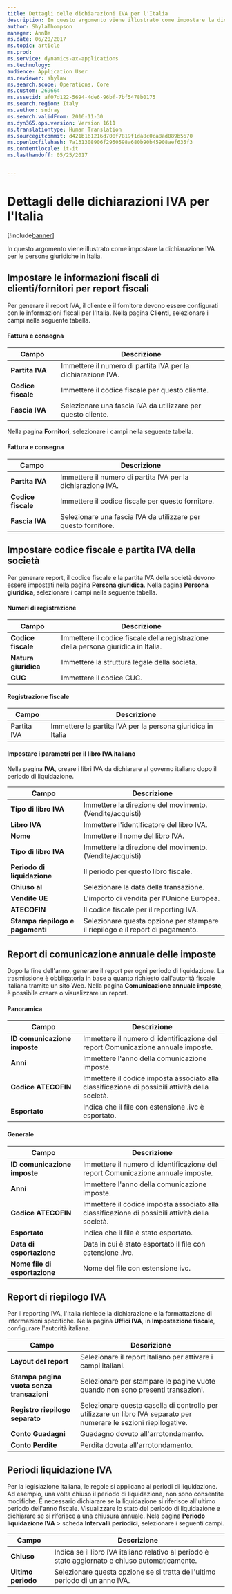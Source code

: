 ```yaml
---
title: Dettagli delle dichiarazioni IVA per l'Italia
description: In questo argomento viene illustrato come impostare la dichiarazione IVA per le persone giuridiche in Italia.
author: ShylaThompson
manager: AnnBe
ms.date: 06/20/2017
ms.topic: article
ms.prod: 
ms.service: dynamics-ax-applications
ms.technology: 
audience: Application User
ms.reviewer: shylaw
ms.search.scope: Operations, Core
ms.custom: 269664
ms.assetid: af07d122-5694-4de6-96bf-7bf5478b0175
ms.search.region: Italy
ms.author: sndray
ms.search.validFrom: 2016-11-30
ms.dyn365.ops.version: Version 1611
ms.translationtype: Human Translation
ms.sourcegitcommit: d421b161216d700f7819f1da8c0ca8ad089b5670
ms.openlocfilehash: 7a131308906f2950598a680b90b45908aef635f3
ms.contentlocale: it-it
ms.lasthandoff: 05/25/2017


---
```


# <a name="vat-statements-details-for-italy"></a>Dettagli delle dichiarazioni IVA per l'Italia

[!include[banner](../includes/banner.md)]


In questo argomento viene illustrato come impostare la dichiarazione IVA per le persone giuridiche in Italia. 

<a name="set-up-customervendor-tax-information-for-tax-reports"></a>Impostare le informazioni fiscali di clienti/fornitori per report fiscali
------------------------------------------------------

Per generare il report IVA, il cliente e il fornitore devono essere configurati con le informazioni fiscali per l'Italia. Nella pagina **Clienti**, selezionare i campi nella seguente tabella.

#### <a name="invoice-and-delivery"></a>Fattura e consegna

| **Campo**             | **Descrizione**                                        |
|-----------------------|--------------------------------------------------------|
| **Partita IVA** | Immettere il numero di partita IVA per la dichiarazione IVA.       |
| **Codice fiscale**       | Immettere il codice fiscale per questo cliente.               |
| **Fascia IVA**   | Selezionare una fascia IVA da utilizzare per questo cliente. |

Nella pagina **Fornitori**, selezionare i campi nella seguente tabella.

#### <a name="invoice-and-delivery"></a>Fattura e consegna

| **Campo**             | **Descrizione**                                      |
|-----------------------|------------------------------------------------------|
| **Partita IVA** | Immettere il numero di partita IVA per la dichiarazione IVA.     |
| **Codice fiscale**       | Immettere il codice fiscale per questo fornitore.               |
| **Fascia IVA**   | Selezionare una fascia IVA da utilizzare per questo fornitore. |

## <a name="set-up-a-company-fiscal-code-and-tax-registration-number"></a>Impostare codice fiscale e partita IVA della società
Per generare report, il codice fiscale e la partita IVA della società devono essere impostati nella pagina **Persona giuridica**. Nella pagina **Persona giuridica**, selezionare i campi nella seguente tabella.

#### <a name="registration-numbers"></a>Numeri di registrazione

| **Campo**        | **Descrizione**                                                    |
|------------------|--------------------------------------------------------------------|
| **Codice fiscale**  | Immettere il codice fiscale della registrazione della persona giuridica in Italia. |
| **Natura giuridica** | Immettere la struttura legale della società.                          |
| **CUC**          | Immettere il codice CUC.                                                |

#### <a name="tax-registration"></a>Registrazione fiscale

| **Campo**               | **Descrizione**                                                 |
|-------------------------|-----------------------------------------------------------------|
| Partita IVA | Immettere la partita IVA per la persona giuridica in Italia |

#### <a name="set-up-parameters-for-italian-sales-tax-book"></a>Impostare i parametri per il libro IVA italiano

Nella pagina **IVA**, creare i libri IVA da dichiarare al governo italiano dopo il periodo di liquidazione.

| **Campo**                     | **Descrizione**                                 |
|-------------------------------|-------------------------------------------------|
| **Tipo di libro IVA**       | Immettere la direzione del movimento. (Vendite/acquisti)  |
| **Libro IVA**            | Immettere l'identificatore del libro IVA.     |
| **Nome**                      | Immettere il nome del libro IVA.           |
| **Tipo di libro IVA**       | Immettere la direzione del movimento. (Vendite/acquisti)  |
| **Periodo di liquidazione**         | Il periodo per questo libro fiscale.                   |
| **Chiuso al**                 | Selezionare la data della transazione.                    |
| **Vendite UE**                  | L'importo di vendita per l'Unione Europea.          |
| **ATECOFIN**                  | Il codice fiscale per il reporting IVA.           |
| **Stampa riepilogo e pagamenti** | Selezionare questa opzione per stampare il riepilogo e il report di pagamento. |

## <a name="yearly-tax-communication-report"></a>Report di comunicazione annuale delle imposte
Dopo la fine dell'anno, generare il report per ogni periodo di liquidazione. La trasmissione è obbligatoria in base a quanto richiesto dall'autorità fiscale italiana tramite un sito Web. Nella pagina **Comunicazione annuale imposte**, è possibile creare o visualizzare un report.

#### <a name="overview"></a>Panoramica

| **Campo**                | **Descrizione**                                                                               |
|--------------------------|-----------------------------------------------------------------------------------------------|
| **ID comunicazione imposte** | Immettere il numero di identificazione del report Comunicazione annuale imposte.                       |
| **Anni**                | Immettere l'anno della comunicazione imposte.                                                      |
| **Codice ATECOFIN**        | Immettere il codice imposta associato alla classificazione di possibili attività della società. |
| **Esportato**             | Indica che il file con estensione .ivc è esportato.                                                     |

#### <a name="general"></a>Generale

| **Campo**                | **Descrizione**                                                                               |
|--------------------------|-----------------------------------------------------------------------------------------------|
| **ID comunicazione imposte** | Immettere il numero di identificazione del report Comunicazione annuale imposte.                       |
| **Anni**                | Immettere l'anno della comunicazione imposte.                                                      |
| **Codice ATECOFIN**        | Immettere il codice imposta associato alla classificazione di possibili attività della società. |
| **Esportato**             | Indica che il file è stato esportato.                                                         |
| **Data di esportazione**       | Data in cui è stato esportato il file con estensione .ivc.                                                     |
| **Nome file di esportazione**     | Nome del file con estensione ivc.                                                                    |

## <a name="vat-summary-report"></a>Report di riepilogo IVA
Per il reporting IVA, l'Italia richiede la dichiarazione e la formattazione di informazioni specifiche. Nella pagina **Uffici IVA**, in **Impostazione fiscale**, configurare l'autorità italiana.

| **Campo**                                 | **Descrizione**                                                                                |
|-------------------------------------------|------------------------------------------------------------------------------------------------|
| **Layout del report**                         | Selezionare il report italiano per attivare i campi italiani.                                            |
| **Stampa pagina vuota senza transazioni** | Selezionare per stampare le pagine vuote quando non sono presenti transazioni.                                  |
| **Registro riepilogo separato**             | Selezionare questa casella di controllo per utilizzare un libro IVA separato per numerare le sezioni riepilogative. |
| **Conto Guadagni**                          | Guadagno dovuto all'arrotondamento.                                                                          |
| **Conto Perdite**                          | Perdita dovuta all'arrotondamento.                                                                          |

## <a name="sales-tax-settlement-periods"></a>Periodi liquidazione IVA
Per la legislazione italiana, le regole si applicano ai periodi di liquidazione. Ad esempio, una volta chiuso il periodo di liquidazione, non sono consentite modifiche. È necessario dichiarare se la liquidazione si riferisce all'ultimo periodo dell'anno fiscale. Visualizzare lo stato del periodo di liquidazione e dichiarare se si riferisce a una chiusura annuale. Nela pagina **Periodo liquidazione IVA** &gt; scheda **Intervalli periodici**, selezionare i seguenti campi.

| **Campo**       | **Descrizione**                                                                                   |
|-----------------|---------------------------------------------------------------------------------------------------|
| **Chiuso**      | Indica se il libro IVA italiano relativo al periodo è stato aggiornato e chiuso automaticamente. |
| **Ultimo periodo** | Selezionare questa opzione se si tratta dell'ultimo periodo di un anno IVA.                          |






